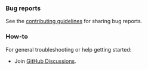 ### Bug reports

See the [contributing guidelines](CONTRIBUTING.md) for sharing bug reports.

### How-to

For general troubleshooting or help getting started:

- Join [GitHub Discussions](https://github.com/coreui/coreui-react/discussions/).
